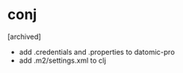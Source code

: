 # conj

[archived]

* add .credentials and .properties to datomic-pro
* add .m2/settings.xml to clj
